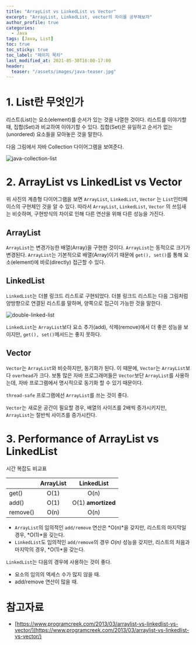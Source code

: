 ```yaml
---
title: "ArrayList vs LinkedList vs Vector"
excerpt: "ArrayList, LinkedList, vector의 차이를 공부해보자"
author_profile: true
categories:
  - Java
tags: [Java, List]
toc: true
toc_sticky: true
toc_label: "페이지 목차"
last_modified_at: 2021-05-30T16:00-17:00
header:
  teaser: "/assets/images/java-teaser.jpg"
---
```


# 1. List란 무엇인가

리스트(List)는 요소(element)를 순서가 있는 것을 나열한 것이다. 리스트를 이야기할 때, 집합(Set)과 비교하여 이야기할 수 있다. 집합(Set)은 유일하고 순서가 없는(unordered) 요소들을 모아놓은 것을 말한다.

다음 그림에서 자바 Collection 다이어그램을 보여준다.

![java-collection-list](/assets\images\java-study\list\java-collection-list.PNG)

# 2. ArrayList vs LinkedList vs Vector

위 사진의 계층형 다이어그램을 보면 `ArrayList`, `LinkedList`, `Vector` 는 `List`인터페이스의 구현체인 것을 알 수 있다. 따라서 `ArrayList`, `LinkedList`, `Vector` 의 쓰임새는 비슷하며, 구현방식의 차이로 인해 다른 연산을 위해 다른 성능을 가진다.

## ArrayList

`ArrayList`는 변경가능한 배열(Array)을 구현한 것이다. `ArrayList`는 동적으로 크기가 변경된다. `ArrayList`는 기본적으로  배열(Array)이기 때문에 `get(), set()`를 통해 요소(element)에  바로(directly) 접근할 수 있다.

## LinkedList

`LinkedList`는 더블 링크드 리스트로 구현되었다. 더블 링크드 리스트는 다음 그림처럼 양방향으로 연결된 리스트를 말하며, 양쪽으로 접근이 가능한 것을 말한다.

![double-linked-list](/assets\images\java-study\list\double-linked-list.png)

`LinkedList`는 `ArrayList`보다 요소 추가(add), 삭제(remove)에서 더 좋은 성능을 보이지만, `get(), set()`메서드는 좋지 못하다.

## Vector

`Vector`는 `ArrayList`와 비슷하지만, 동기화가 된다.  이 때문에, `Vector`는 `ArrayList`보다 `overhead`가 크다. 보통 많은 자바 프로그래머들은 `Vector`보단 `ArrayList`를 사용하는데,  자바 프로그램에서 명시적으로 동기화 할 수 있기 때문이다.

`thread-safe` 프로그램에선 `ArrayList`를 쓰는 것이 좋다. 

`Vector`는 새로운 공간이 필요할 경우, 배열의 사이즈를 2배씩 증가시키지만, `ArrayList`는 절반씩 사이즈를 증가시킨다.

# 3. Performance of ArrayList vs LinkedList

시간 복잡도 비교표

|          | ArrayList |     LinkedList     |
| -------- | :-------: | :----------------: |
| get()    |   O(1)    |        O(n)        |
| add()    |   O(1)    | O(1) **amortized** |
| remove() |   O(n)    |        O(n)        |

* `ArrayList`의 임의적인 `add/remove` 연산은 *O(n)*을 갖지만, 리스트의 마지막일 경우, *O(1)*을 깆는다.
* `LinkedList`도 임의적인 `add/remove`의 경우 *O(n)* 성능을 갖지만, 리스트의 처음과 마지막의 경우, *O(1)*을 갖는다.

`LinkedList`는 다음의 경우에 사용하는 것이 좋다.

* 요소의 임의의 엑세스 수가 많지 않을 때.
* add/remove 연산이 많을 때.

# 참고자료

* [https://www.programcreek.com/2013/03/arraylist-vs-linkedlist-vs-vector/](https://www.programcreek.com/2013/03/arraylist-vs-linkedlist-vs-vector/)